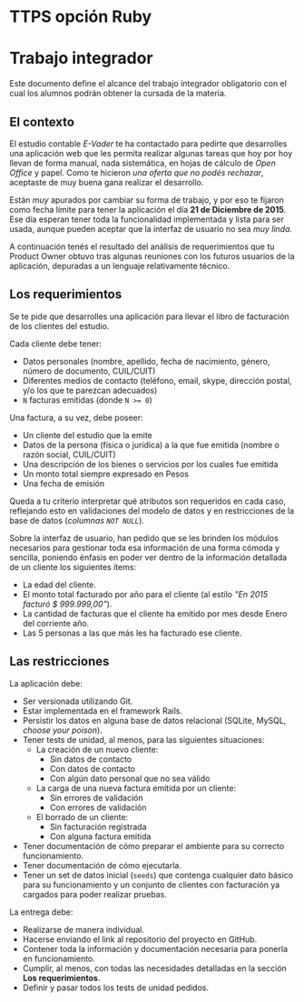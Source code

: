 # TTPS opción Ruby

# Trabajo integrador

Este documento define el alcance del trabajo integrador obligatorio con el cual los alumnos podrán obtener la cursada de
la materia.

## El contexto

El estudio contable *E-Vader* te ha contactado para pedirte que desarrolles una aplicación web que les permita realizar
algunas tareas que hoy por hoy llevan de forma manual, nada sistemática, en hojas de cálculo de *Open Office* y papel.
Como te hicieron *una oferta que no podés rechazar*, aceptaste de muy buena gana realizar el desarrollo.

Están *muy* apurados por cambiar su forma de trabajo, y por eso te fijaron como fecha límite para tener la aplicación el
día **21 de Diciembre de 2015**. Ese día esperan tener toda la funcionalidad implementada y lista para ser usada,
aunque pueden aceptar que la interfaz de usuario no sea *muy linda*.

A continuación tenés el resultado del análisis de requerimientos que tu Product Owner obtuvo tras algunas reuniones con
los futuros usuarios de la aplicación, depuradas a un lenguaje relativamente técnico.

## Los requerimientos

Se te pide que desarrolles una aplicación para llevar el libro de facturación de los clientes del estudio.

Cada cliente debe tener:

* Datos personales (nombre, apellido, fecha de nacimiento, género, número de documento, CUIL/CUIT)
* Diferentes medios de contacto (teléfono, email, skype, dirección postal, y/o los que te parezcan adecuados)
* `N` facturas emitidas (donde `N >= 0`)

Una factura, a su vez, debe poseer:

* Un cliente del estudio que la emite
* Datos de la persona (física o jurídica) a la que fue emitida (nombre o razón social, CUIL/CUIT)
* Una descripción de los bienes o servicios por los cuales fue emitida
* Un monto total siempre expresado en Pesos
* Una fecha de emisión

Queda a tu criterio interpretar qué atributos son requeridos en cada caso, reflejando esto en validaciones del modelo de
datos y en restricciones de la base de datos (*columnas `NOT NULL`*).

Sobre la interfaz de usuario, han pedido que se les brinden los módulos necesarios para gestionar toda esa información
de una forma cómoda y sencilla, poniendo énfasis en poder ver dentro de la información detallada de un cliente los
siguientes ítems:

* La edad del cliente.
* El monto total facturado por año para el cliente (al estilo *"En 2015 facturó $ 999.999,00"*).
* La cantidad de facturas que el cliente ha emitido por mes desde Enero del corriente año.
* Las 5 personas a las que más les ha facturado ese cliente.

## Las restricciones

La aplicación debe:

* Ser versionada utilizando Git.
* Estar implementada en el framework Rails.
* Persistir los datos en alguna base de datos relacional (SQLite, MySQL, *choose your poison*).
* Tener tests de unidad, al menos, para las siguientes situaciones:
  * La creación de un nuevo cliente:
    * Sin datos de contacto
    * Con datos de contacto
    * Con algún dato personal que no sea válido
  * La carga de una nueva factura emitida por un cliente:
    * Sin errores de validación
    * Con errores de validación
  * El borrado de un cliente:
    * Sin facturación registrada
    * Con alguna factura emitida
* Tener documentación de cómo preparar el ambiente para su correcto funcionamiento.
* Tener documentación de cómo ejecutarla.
* Tener un set de datos inicial (`seeds`) que contenga cualquier dato básico para su funcionamiento y un conjunto de
  clientes con facturación ya cargados para poder realizar pruebas.

La entrega debe:

* Realizarse de manera individual.
* Hacerse enviando el link al repositorio del proyecto en GitHub.
* Contener toda la información y documentación necesaria para ponerla en funcionamiento.
* Cumplir, al menos, con todas las necesidades detalladas en la sección **Los requerimientos**.
* Definir y pasar todos los tests de unidad pedidos.
